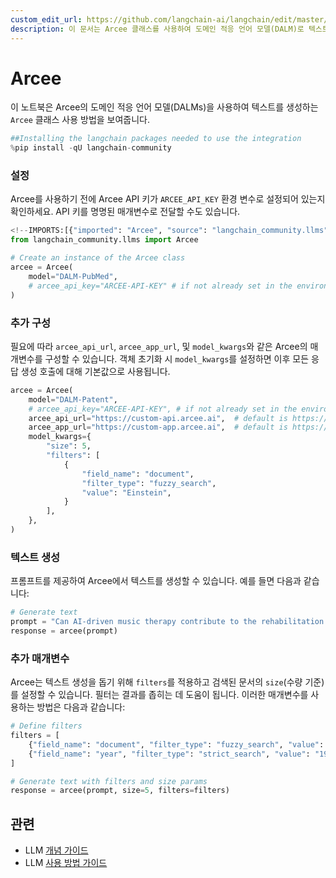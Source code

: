 ```yaml
---
custom_edit_url: https://github.com/langchain-ai/langchain/edit/master/docs/docs/integrations/llms/arcee.ipynb
description: 이 문서는 Arcee 클래스를 사용하여 도메인 적응 언어 모델(DALM)로 텍스트를 생성하는 방법을 설명합니다.
---
```


# Arcee
이 노트북은 Arcee의 도메인 적응 언어 모델(DALMs)을 사용하여 텍스트를 생성하는 `Arcee` 클래스 사용 방법을 보여줍니다.

```python
##Installing the langchain packages needed to use the integration
%pip install -qU langchain-community
```


### 설정

Arcee를 사용하기 전에 Arcee API 키가 `ARCEE_API_KEY` 환경 변수로 설정되어 있는지 확인하세요. API 키를 명명된 매개변수로 전달할 수도 있습니다.

```python
<!--IMPORTS:[{"imported": "Arcee", "source": "langchain_community.llms", "docs": "https://api.python.langchain.com/en/latest/llms/langchain_community.llms.arcee.Arcee.html", "title": "Arcee"}]-->
from langchain_community.llms import Arcee

# Create an instance of the Arcee class
arcee = Arcee(
    model="DALM-PubMed",
    # arcee_api_key="ARCEE-API-KEY" # if not already set in the environment
)
```


### 추가 구성

필요에 따라 `arcee_api_url`, `arcee_app_url`, 및 `model_kwargs`와 같은 Arcee의 매개변수를 구성할 수 있습니다. 객체 초기화 시 `model_kwargs`를 설정하면 이후 모든 응답 생성 호출에 대해 기본값으로 사용됩니다.

```python
arcee = Arcee(
    model="DALM-Patent",
    # arcee_api_key="ARCEE-API-KEY", # if not already set in the environment
    arcee_api_url="https://custom-api.arcee.ai",  # default is https://api.arcee.ai
    arcee_app_url="https://custom-app.arcee.ai",  # default is https://app.arcee.ai
    model_kwargs={
        "size": 5,
        "filters": [
            {
                "field_name": "document",
                "filter_type": "fuzzy_search",
                "value": "Einstein",
            }
        ],
    },
)
```


### 텍스트 생성

프롬프트를 제공하여 Arcee에서 텍스트를 생성할 수 있습니다. 예를 들면 다음과 같습니다:

```python
# Generate text
prompt = "Can AI-driven music therapy contribute to the rehabilitation of patients with disorders of consciousness?"
response = arcee(prompt)
```


### 추가 매개변수

Arcee는 텍스트 생성을 돕기 위해 `filters`를 적용하고 검색된 문서의 `size`(수량 기준)를 설정할 수 있습니다. 필터는 결과를 좁히는 데 도움이 됩니다. 이러한 매개변수를 사용하는 방법은 다음과 같습니다:

```python
# Define filters
filters = [
    {"field_name": "document", "filter_type": "fuzzy_search", "value": "Einstein"},
    {"field_name": "year", "filter_type": "strict_search", "value": "1905"},
]

# Generate text with filters and size params
response = arcee(prompt, size=5, filters=filters)
```


## 관련

- LLM [개념 가이드](/docs/concepts/#llms)
- LLM [사용 방법 가이드](/docs/how_to/#llms)